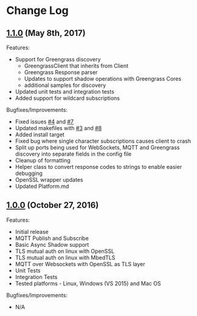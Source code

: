 # Change Log
## [1.1.0](https://github.com/aws/aws-iot-device-sdk-cpp/releases/tag/v1.1.0) (May 8th, 2017)
 
Features:
  - Support for Greengrass discovery
    - GreengrassClient that inherits from Client
    - Greengrass Response parser
    - Updates to support shadow operations with Greengrass Cores
    - additional samples for discovery
  - Updated unit tests and integration tests
  - Added support for wildcard subscriptions
 
 
Bugfixes/Improvements:
  - Fixed issues [#4](https://github.com/aws/aws-iot-device-sdk-cpp/issues/4) and [#7](https://github.com/aws/aws-iot-device-sdk-cpp/issues/7)
  - Updated makefiles with [#3](https://github.com/aws/aws-iot-device-sdk-cpp/pull/3) and [#8](https://github.com/aws/aws-iot-device-sdk-cpp/pull/8)
  - Added install target
  - Fixed bug where single character subscriptions causes client to crash
  - Split up ports being used for WebSockets, MQTT and Greengrass discovery into separate fields in the config file
  - Cleanup of formatting
  - Helper class to convert response codes to strings to enable easier debugging
  - OpenSSL wrapper updates
  - Updated Platform.md
 
## [1.0.0](https://github.com/aws/aws-iot-device-sdk-cpp/releases/tag/v1.0.0) (October 27, 2016)
 
Features:
  - Initial release
  - MQTT Publish and Subscribe
  - Basic Async Shadow support
  - TLS mutual auth on linux with OpenSSL
  - TLS mutual auth on linux with MbedTLS
  - MQTT over Websockets with OpenSSL as TLS layer
  - Unit Tests
  - Integration Tests
  - Tested platforms - Linux, Windows (VS 2015) and Mac OS

Bugfixes/Improvements:
  - N/A
